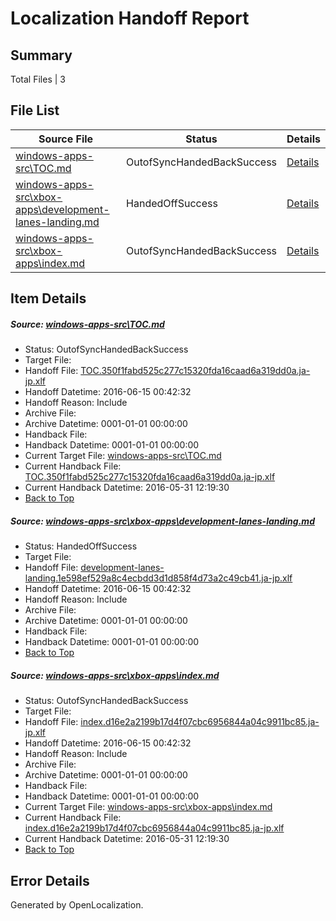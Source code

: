 # <a name='report-top'></a> Localization Handoff Report

## Summary
 Total Files | 3

## File List
 Source File | Status | Details 
 ----------- | ------ | ------- 
 [windows-apps-src\TOC.md](https://github.com/Microsoft/windows-apps/blob/b94df28172a0ffa33e69e7d20c83c715a1bfdb52/windows-apps-src/TOC.md) | OutofSyncHandedBackSuccess | [Details](#6c74e79fa9e6bb1fc92ff8e14ee3a75db84c5a253779)
 [windows-apps-src\xbox-apps\development-lanes-landing.md](https://github.com/Microsoft/windows-apps/blob/b94df28172a0ffa33e69e7d20c83c715a1bfdb52/windows-apps-src/xbox-apps/development-lanes-landing.md) | HandedOffSuccess | [Details](#3fa8248662a4ad08d46e89c6c5b14ace56212b623832)
 [windows-apps-src\xbox-apps\index.md](https://github.com/Microsoft/windows-apps/blob/b94df28172a0ffa33e69e7d20c83c715a1bfdb52/windows-apps-src/xbox-apps/index.md) | OutofSyncHandedBackSuccess | [Details](#d50602cf6ba7041d34200e8bc93a14188038b5ae3892)

## Item Details
##### <a name='6c74e79fa9e6bb1fc92ff8e14ee3a75db84c5a253779'></a> Source: [windows-apps-src\TOC.md](https://github.com/Microsoft/windows-apps/blob/b94df28172a0ffa33e69e7d20c83c715a1bfdb52/windows-apps-src/TOC.md)
* Status: OutofSyncHandedBackSuccess
* Target File: 
* Handoff File: [TOC.350f1fabd525c277c15320fda16caad6a319dd0a.ja-jp.xlf](https://github.com/Microsoft/WDG.handoff/blob/a277cce6b05338b224e5ef0bfef5ef2371e53eb6/ol-handoff/Microsoft/windows-apps.ja-jp/master/TOC.350f1fabd525c277c15320fda16caad6a319dd0a.ja-jp.xlf)
* Handoff Datetime: 2016-06-15 00:42:32
* Handoff Reason: Include
* Archive File: 
* Archive Datetime: 0001-01-01 00:00:00
* Handback File: 
* Handback Datetime: 0001-01-01 00:00:00
* Current Target File: [windows-apps-src\TOC.md](https://github.com/Microsoft/windows-apps.ja-jp/blob/846e73c8aab5d5c623774cf374dd173574bd5761/windows-apps-src/TOC.md)
* Current Handback File: [TOC.350f1fabd525c277c15320fda16caad6a319dd0a.ja-jp.xlf](https://github.com/Microsoft/WDG.handback/blob/29e104438bce4bfab3f3d4ed4b83ff0bfb8c6870/ol-handback/Microsoft/windows-apps.ja-jp/master/TOC.350f1fabd525c277c15320fda16caad6a319dd0a.ja-jp.xlf)
* Current Handback Datetime: 2016-05-31 12:19:30
* [Back to Top](#report-top)

##### <a name='3fa8248662a4ad08d46e89c6c5b14ace56212b623832'></a> Source: [windows-apps-src\xbox-apps\development-lanes-landing.md](https://github.com/Microsoft/windows-apps/blob/b94df28172a0ffa33e69e7d20c83c715a1bfdb52/windows-apps-src/xbox-apps/development-lanes-landing.md)
* Status: HandedOffSuccess
* Target File: 
* Handoff File: [development-lanes-landing.1e598ef529a8c4ecbdd3d1d858f4d73a2c49cb41.ja-jp.xlf](https://github.com/Microsoft/WDG.handoff/blob/a277cce6b05338b224e5ef0bfef5ef2371e53eb6/ol-handoff/Microsoft/windows-apps.ja-jp/master/development-lanes-landing.1e598ef529a8c4ecbdd3d1d858f4d73a2c49cb41.ja-jp.xlf)
* Handoff Datetime: 2016-06-15 00:42:32
* Handoff Reason: Include
* Archive File: 
* Archive Datetime: 0001-01-01 00:00:00
* Handback File: 
* Handback Datetime: 0001-01-01 00:00:00
* [Back to Top](#report-top)

##### <a name='d50602cf6ba7041d34200e8bc93a14188038b5ae3892'></a> Source: [windows-apps-src\xbox-apps\index.md](https://github.com/Microsoft/windows-apps/blob/b94df28172a0ffa33e69e7d20c83c715a1bfdb52/windows-apps-src/xbox-apps/index.md)
* Status: OutofSyncHandedBackSuccess
* Target File: 
* Handoff File: [index.d16e2a2199b17d4f07cbc6956844a04c9911bc85.ja-jp.xlf](https://github.com/Microsoft/WDG.handoff/blob/a277cce6b05338b224e5ef0bfef5ef2371e53eb6/ol-handoff/Microsoft/windows-apps.ja-jp/master/index.d16e2a2199b17d4f07cbc6956844a04c9911bc85.ja-jp.xlf)
* Handoff Datetime: 2016-06-15 00:42:32
* Handoff Reason: Include
* Archive File: 
* Archive Datetime: 0001-01-01 00:00:00
* Handback File: 
* Handback Datetime: 0001-01-01 00:00:00
* Current Target File: [windows-apps-src\xbox-apps\index.md](https://github.com/Microsoft/windows-apps.ja-jp/blob/846e73c8aab5d5c623774cf374dd173574bd5761/windows-apps-src/xbox-apps/index.md)
* Current Handback File: [index.d16e2a2199b17d4f07cbc6956844a04c9911bc85.ja-jp.xlf](https://github.com/Microsoft/WDG.handback/blob/29e104438bce4bfab3f3d4ed4b83ff0bfb8c6870/ol-handback/Microsoft/windows-apps.ja-jp/master/index.d16e2a2199b17d4f07cbc6956844a04c9911bc85.ja-jp.xlf)
* Current Handback Datetime: 2016-05-31 12:19:30
* [Back to Top](#report-top)


## Error Details

Generated by OpenLocalization.
